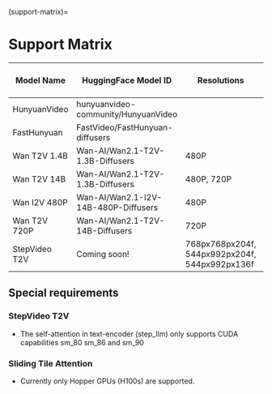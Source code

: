 (support-matrix)=
# Support Matrix

| Model Name | HuggingFace Model ID | Resolutions | TeaCache| Sliding Tile Attn | Sage Attn |
|------------|----------------------|-------------|-------------|--------------------------|--|
| HunyuanVideo | hunyuanvideo-community/HunyuanVideo | |  | ✅ | ✅ |
| FastHunyuan | FastVideo/FastHunyuan-diffusers | | | ✅| ✅|
| Wan T2V 1.4B | Wan-AI/Wan2.1-T2V-1.3B-Diffusers | 480P | ✅ | ✅ | ✅ |
| Wan T2V 14B | Wan-AI/Wan2.1-T2V-1.3B-Diffusers | 480P, 720P | ✅| ✅| ✅|
| Wan I2V 480P | Wan-AI/Wan2.1-I2V-14B-480P-Diffusers | 480P | ✅| ✅| ✅|
| Wan T2V 720P | Wan-AI/Wan2.1-T2V-14B-Diffusers | 720P | ✅| ✅| ✅|
| StepVideo T2V | Coming soon! | 768px768px204f, 544px992px204f, 544px992px136f | | | |

## Special requirements

### StepVideo T2V
- The self-attention in text-encoder (step_llm) only supports CUDA capabilities sm_80 sm_86 and sm_90

### Sliding Tile Attention
- Currently only Hopper GPUs (H100s) are supported.
